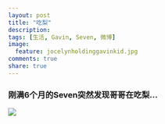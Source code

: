 ```yaml
---
layout: post
title: "吃梨"
description: 
tags: [生活, Gavin, Seven, 微博]
image:
  feature: jocelynholdinggavinkid.jpg
comments: true
share: true
---
```


### 刚满6个月的Seven突然发现哥哥在吃梨... ###

![](http://i.imgur.com/xtUbM6u.jpg)

